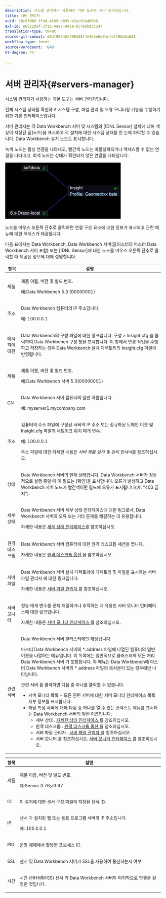 ```yaml
---
description: 시스템 관리자가 사용하는 기본 도구는 서버 관리자입니다.
title: 서버 관리자
uuid: 96c8f060-ffd4-46b9-b039-b2ac024400b6
exl-id: e8b22d9f-3f1b-4a97-942a-85786bd3c547
translation-type: tm+mt
source-git-commit: d9df90242ef96188f4e4b5e6d04cfef196b0a628
workflow-type: tm+mt
source-wordcount: '649'
ht-degree: 4%

---
```


# 서버 관리자{#servers-manager}

시스템 관리자가 사용하는 기본 도구는 서버 관리자입니다.

전체 시스템 상태를 확인하고 시스템 구성, 파일 관리 및 오류 모니터링 기능을 수행하기 위한 기본 인터페이스입니다.

서버 관리자는 각 Data Workbench 서버 및 시스템의 [!DNL Sensor] 설치에 대해 색상이 지정된 점(노드)을 표시하고 각 설치에 대한 시스템 상태를 한 눈에 파악할 수 있습니다. Data Workbench 설치 노드도 표시합니다.

녹색 노드는 활성 연결을 나타내고, 빨간색 노드는 비활성화되거나 액세스할 수 없는 연결을 나타내고, 회색 노드는 상태가 확인되지 않은 연결을 나타냅니다.

![](assets/vis_SysStat_RedGreenDots.png)

노드를 마우스 오른쪽 단추로 클릭하면 연결 구성 요소에 대한 정보가 표시되고 관련 메뉴에 대한 액세스가 제공됩니다.

다음 표에서는 Data Workbench, Data Workbench 서버(클러스터의 마스터 Data Workbench 서버 포함) 또는 [!DNL Sensor]에 대한 노드를 마우스 오른쪽 단추로 클릭할 때 제공된 정보에 대해 설명합니다.

<table id="table_C459CAAB07D34144B5BFFCCC84C2BB37"> 
 <thead> 
  <tr> 
   <th colname="col1" class="entry"> 항목 </th> 
   <th colname="col2" class="entry"> 설명 </th> 
  </tr> 
 </thead>
 <tbody> 
  <tr> 
   <td colname="col1"> <p>제품 </p> </td> 
   <td colname="col2"> <p>제품 이름, 버전 및 빌드 번호. </p> <p>예:Data Workbench 5.3 (00000001) </p> </td> 
  </tr> 
  <tr> 
   <td colname="col1"> <p>주소 </p> </td> 
   <td colname="col2"> <p>Data Workbench 컴퓨터의 IP 주소입니다. </p> <p>예: 100.0.0.1 </p> </td> 
  </tr> 
  <tr> 
   <td colname="col1"> <p>메시지에 대한 </p> </td> 
   <td colname="col2"> <p><span class="keyword"> Data Workbench의 </span> 구성 파일에 대한 링크입니다. <span class="uicontrol"> </span> 구성 &gt; <span class="uicontrol"> Insight.cfg </span>을 클릭하여 Data Workbench 구성 창을 표시합니다. 이 창에서 변경 작업을 수행하고 저장하는 경우 Data Workbench 설치 디렉토리의 <span class="filepath"> Insight.cfg </span> 파일에 반영됩니다. </p> </td> 
  </tr> 
  <tr> 
   <td colname="col1"> <p>제품 </p> </td> 
   <td colname="col2"> <p>제품 이름, 버전 및 빌드 번호. </p> <p>예:Data Workbench 서버 5.3(00000001) </p> </td> 
  </tr> 
  <tr> 
   <td colname="col1"> <p>CN </p> </td> 
   <td colname="col2"> <p>Data Workbench 서버 컴퓨터의 일반 이름입니다. </p> <p>예:<span class="filepath"> myserver1.mycompany.com </span> </p> </td> 
  </tr> 
  <tr> 
   <td colname="col1"> <p>주소 </p> </td> 
   <td colname="col2"> <p>컴퓨터의 주소 파일에 구성된 서버의 IP 주소 또는 정규화된 도메인 이름 및 <span class="filepath"> Insight.cfg </span> 파일의 네트워크 위치 매개 변수. </p> <p>예: 100.0.0.1 </p> <p>주소 파일에 대한 자세한 내용은 <i>서버 제품 설치 및 관리 안내서</i>를 참조하십시오. </p> </td> 
  </tr> 
  <tr> 
   <td colname="col1"> <p>상태 </p> </td> 
   <td colname="col2"> <p>Data Workbench 서버의 현재 상태입니다. Data Workbench 서버가 정상적으로 실행 중일 때 이 필드는 [확인]을 표시합니다. 오류가 발생하고 Data Workbench 서버 노드가 빨간색이면 필드에 오류가 표시됩니다(예: "403 금지"). </p> </td> 
  </tr> 
  <tr> 
   <td colname="col1"> <p>세부 상태 </p> </td> 
   <td colname="col2"> <p>Data Workbench 서버 <span class="keyword"> </span> <span class="wintitle"> 세부 상태 </span> 인터페이스에 대한 링크로서, Data Workbench 서버의 오류 또는 기타 문제를 해결하는 데 유용합니다. </p> <p>자세한 내용은 <a href="../../../home/c-get-started/c-admin-intrf/c-det-stat-interf.md"> 세부 상태 인터페이스</a>를 참조하십시오. </p> </td> 
  </tr> 
  <tr> 
   <td colname="col1"> <p>원격 데스크톱 </p> </td> 
   <td colname="col2"> <p>Data Workbench 서버 컴퓨터에 대한 <span class="wintitle"> 원격 데스크톱 </span> 세션을 엽니다. </p> <p>자세한 내용은 <a href="../../../home/c-get-started/c-admin-intrf/t-rmt-dsktp-opt.md#task-dc0bdb4630474a17af67b931bc22d9ef"> 원격 데스크톱 옵션 </a>을 참조하십시오. </p> </td> 
  </tr> 
  <tr> 
   <td colname="col1"> <p>서버 파일 </p> </td> 
   <td colname="col2"> <p>Data Workbench 서버 설치 디렉토리에 디렉토리 및 파일을 표시하는 <span class="wintitle"> 서버 파일 관리자 </span>에 대한 링크입니다. </p> <p>자세한 내용은 <a href="../../../home/c-get-started/c-admin-intrf/c-svr-files-mgr.md#concept-73a0808487c8424285ae7302f53bc5f4"> 서버 파일 관리자 </a>를 참조하십시오. </p> </td> 
  </tr> 
  <tr> 
   <td colname="col1"> <p>서버 모니터 </p> </td> 
   <td colname="col2"> <p>성능 매개 변수를 문제 해결하거나 추적하는 데 유용한 <span class="wintitle"> 서버 모니터 </span> 인터페이스에 대한 링크입니다. </p> <p>자세한 내용은 <a href="../../../home/c-get-started/c-admin-intrf/c-svr-mtr-intfc.md#concept-3bea7441de20409585e63060d5489f45"> 서버 모니터 인터페이스 </a>를 참조하십시오. </p> </td> 
  </tr> 
  <tr> 
   <td colname="col1"> <p>관련 서버 </p> </td> 
   <td colname="col2"> <p>Data Workbench 서버 클러스터에만 해당됩니다. </p> <p>마스터 <span class="filepath"> Data Workbench 서버의 *.address </span> 파일에 나열된 컴퓨터의 일반 이름을 나열하는 메뉴입니다. 이 목록에는 일반적으로 클러스터의 모든 처리 <span class="keyword"> Data Workbench 서버 </span>가 포함됩니다. 이 메뉴는 Data Workbench에 마스터 <span class="filepath"> Data Workbench 서버의 *.address </span> 파일의 복사본이 있는 경우에만 나타납니다. </p> <p><span class="uicontrol"> 관련 서버 </span>를 클릭하면 다음 중 하나를 클릭할 수 있습니다. 
     <ul id="ul_3B28B8579B1945FD80669EDFDFDA84A6"> 
      <li id="li_90094B46CB304C179136BB75FF0D6DBD"> <span class="uicontrol"> 서버 모니터 목록  </span>- 모든 관련 서버에 대한  <span class="wintitle"> 서버 모니터  </span> 인터페이스 목록 세부 정보를 표시합니다. </li> 
      <li id="li_CD6FF5BB52874ABCB536C2DE2376587A">해당 특정 서버에 대해 다음 중 하나를 열 수 있는 컨텍스트 메뉴를 표시하는 Data Workbench 서버의 일반 이름입니다. 
       <ul id="ul_928510D1DE68471583F2EE7547AEB824"> 
        <li id="li_8399338137354A59B9B4D24AF7EEE868"> <span class="uicontrol"> 세부 상태 </span>. <a href="../../../home/c-get-started/c-admin-intrf/c-det-stat-interf.md"> 자세한 상태 인터페이스 </a>를 참조하십시오. </li> 
        <li id="li_0FE569C56B3F4583BC1F3DF3B4F55765"> <span class="uicontrol"> 원격 데스크톱 </span>. <a href="../../../home/c-get-started/c-admin-intrf/t-rmt-dsktp-opt.md#task-dc0bdb4630474a17af67b931bc22d9ef"> 원격 데스크톱 옵션 </a>을 참조하십시오. </li> 
        <li id="li_2B6F8419CB5945C9B411F6A7C2C859FF"> <span class="uicontrol"> 서버 파일 관리자 </span>. <a href="../../../home/c-get-started/c-admin-intrf/c-svr-files-mgr.md#concept-73a0808487c8424285ae7302f53bc5f4"> 서버 파일 관리자 </a>를 참조하십시오. </li> 
        <li id="li_F22F974EB4DE4F0F93623AE98C7DCEBC"> <span class="uicontrol"> 서버 모니터 </span>를 참조하십시오. <a href="../../../home/c-get-started/c-admin-intrf/c-svr-mtr-intfc.md#concept-3bea7441de20409585e63060d5489f45"> 서버 모니터 인터페이스 </a>를 참조하십시오. </li> 
       </ul> </li> 
     </ul> </p> </td> 
  </tr> 
 </tbody> 
</table>

<table id="table_5BFA0AFE2D9A4337BF04343879DAD03B"> 
 <thead> 
  <tr> 
   <th colname="col1" class="entry"> 항목 </th> 
   <th colname="col2" class="entry"> 설명 </th> 
  </tr> 
 </thead>
 <tbody> 
  <tr> 
   <td colname="col1"> <p>제품 </p> </td> 
   <td colname="col2"> <p>제품 이름, 버전 및 빌드 번호. </p> <p>예:Sensor 3.76;J3.67 </p> </td> 
  </tr> 
  <tr> 
   <td colname="col1"> <p>ID </p> </td> 
   <td colname="col2"> 이 설치에 대한 <span class="wintitle"> 센서 </span> 구성 파일에 지정된 <span class="wintitle"> 센서 </span> ID. </td> 
  </tr> 
  <tr> 
   <td colname="col1"> <p>IP </p> </td> 
   <td colname="col2"> <p><span class="wintitle"> 센서 </span>가 설치된 웹 또는 응용 프로그램 서버의 IP 주소입니다. </p> <p>예: 100.0.0.1 </p> </td> 
  </tr> 
  <tr> 
   <td colname="col1"> <p>PID </p> </td> 
   <td colname="col2"> <p>운영 체제에서 할당한 프로세스 ID. </p> </td> 
  </tr> 
  <tr> 
   <td colname="col1"> <p>SSL </p> </td> 
   <td colname="col2"> <p><span class="wintitle"> 센서 </span> 및 Data Workbench 서버가 SSL을 사용하여 통신하는지 여부. </p> </td> 
  </tr> 
  <tr> 
   <td colname="col1"> <p>시간 </p> </td> 
   <td colname="col2"> <p>시간 (HH:MM:SS) <span class="wintitle"> 센서 </span>가 Data Workbench 서버와 마지막으로 연결을 설정한 것입니다. </p> </td> 
  </tr> 
 </tbody> 
</table>
